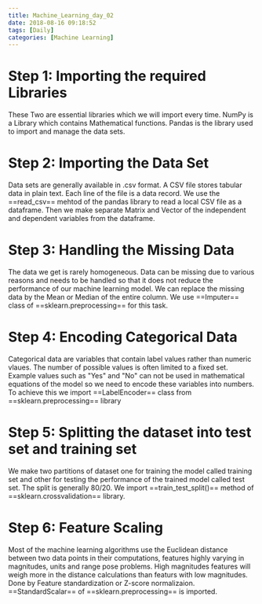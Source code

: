 ```yaml
---
title: Machine_Learning_day_02
date: 2018-08-16 09:18:52
tags: [Daily]
categories: [Machine Learning]
---
```


# Step 1: Importing the required Libraries
These Two are essential libraries which we will import every time.
NumPy is a Library which contains Mathematical functions.
Pandas is the library used to import and manage the data sets.
# Step 2: Importing the Data Set
Data sets are generally available in .csv format. A CSV file stores tabular data in plain text. Each line of the file is a data record. We use the ==read_csv== mehtod of the pandas library to read a local CSV file as a dataframe. Then we make separate Matrix and Vector of the independent and dependent variables from the dataframe.
# Step 3: Handling the Missing Data
The data we get is rarely homogeneous. Data can be missing due to various reasons and needs to be handled so that it does not reduce the performance of our machine learning model. We can replace the missing data by the Mean or Median of the entire column. We use ==Imputer== class of ==sklearn.preprocessing== for this task.
# Step 4: Encoding Categorical Data
Categorical data are variables that contain label values rather than numeric vlaues. The number of possible values is often limited to a fixed set. Example values such as "Yes" and "No" can not be used in mathematical equations of the model so we need to encode these variables into numbers. To achieve this we import ==LabelEncoder== class from ==sklearn.preprocessing== library
# Step 5: Splitting the dataset into test set and training set
We make two partitions of dataset one for training the model called training set and other for testing the performance of the trained model called test set. The split is generally 80/20. We import ==train\_test\_split()== method of ==sklearn.crossvalidation== library.
# Step 6: Feature Scaling
Most of the machine learning algorithms use the Euclidean distance between two data points in their computations, features highly varying in magnitudes, units and range pose problems. High magnitudes features will weigh more in the distance calculations than featurs with low magnitudes. Done by Feature standardization or Z-score normalizaion. ==StandardScalar== of ==sklearn.preprocessing== is imported.